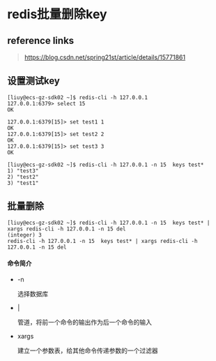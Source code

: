 # redis批量删除key

## reference links

> https://blog.csdn.net/spring21st/article/details/15771861

## 设置测试key

```
[liuy@ecs-gz-sdk02 ~]$ redis-cli -h 127.0.0.1
127.0.0.1:6379> select 15
OK

127.0.0.1:6379[15]> set test1 1
OK
127.0.0.1:6379[15]> set test2 2
OK
127.0.0.1:6379[15]> set test3 3
OK

[liuy@ecs-gz-sdk02 ~]$ redis-cli -h 127.0.0.1 -n 15  keys test*
1) "test3"
2) "test2"
3) "test1"
```

## 批量删除

```
[liuy@ecs-gz-sdk02 ~]$ redis-cli -h 127.0.0.1 -n 15  keys test* | xargs redis-cli -h 127.0.0.1 -n 15 del
(integer) 3
redis-cli -h 127.0.0.1 -n 15  keys test* | xargs redis-cli -h 127.0.0.1 -n 15 del
```

#### 命令简介

- -n

  选择数据库

- |

  管道，将前一个命令的输出作为后一个命令的输入

- xargs

  建立一个参数表，给其他命令传递参数的一个过滤器